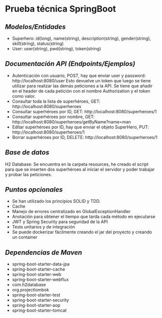 # Prueba técnica SpringBoot

## _Modelos/Entidades_

- Superhero: id(long), name(string), description(string), gender(string), skill(string), status(string)
- User: user(string), pwd(string), token(string)

## _Documentación API (Endpoints/Ejemplos)_

- Autenticación con usuario, POST, hay que enviar user y password: http://localhost:8080/user
Esto devuelve un token que luego se tiene utilizar para realizar las demás peticiones a la API. Se tiene que añadir en el header de cada petición con el nombre Authorization y el token como valor.
- Consultar toda la lista de superhéroes, GET: http://localhost:8080/superheroes
- Consultar superhéroes por ID, GET:  http://localhost:8080/superheroes/1
- Consultar superhéroes por nombre, GET: http://localhost:8080/superheroes/getByName?name=man
- Editar superhéroes por ID, hay que enviar el objeto SuperHero, PUT: http://localhost:8080/superheroes/1
- Borrar superhéroes por ID, DELETE: http://localhost:8080/superheroes/1

## _Base de datos_

H2 Database: Se encuentra en la carpeta resources, he creado el script para que se inserten dos superhéroes al iniciar el servidor y poder trabajar y probar las peticiones.

## _Puntos opcionales_
- Se han utilizado los principios SOLID y TDD.
- Cache
- Manejo de errores centralizado en GlobalExceptionHandler
- Anotación para obtener el tiempo que tarda cada método en ejecutarse
- JWT y Spring Security para seguridad de la API
- Tests unitarios y de integración
- Se puede dockerizar fácilmente creando el jar del proyecto y creando un container

## _Dependencias de Maven_
- spring-boot-starter-data-jpa
- spring-boot-starter-cache
- spring-boot-starter-web
- spring-boot-starter-webflux
- com.h2database
- org.projectlombok
- spring-boot-starter-test
- spring-boot-starter-security
- spring-boot-starter-aop
- spring-boot-starter-tomcat

